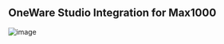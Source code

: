 ## OneWare Studio Integration for Max1000

![image](https://github.com/user-attachments/assets/63da5b49-505a-46bd-bd53-e415a5ab381d)
